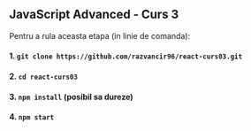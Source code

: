 ## JavaScript Advanced - Curs 3

Pentru a rula aceasta etapa (in linie de comanda):

#### 1. `git clone https://github.com/razvancir96/react-curs03.git`

#### 2. `cd react-curs03`

#### 3. `npm install` (posibil sa dureze)

#### 4. `npm start`

